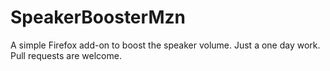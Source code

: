 # SpeakerBoosterMzn
A simple Firefox add-on to boost the speaker volume. 
Just a one day work. Pull requests are welcome.

